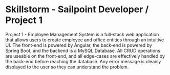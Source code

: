 <h1>Skillstorm - Sailpoint Developer / Project 1</h1>

Project 1 - Employee Management System is a full-stack web application that allows users to create employee and office entities through an intuitive UI. The front-end is powered by Angular, the back-end is powered by Spring Boot, and the backend is a MySQL Database. All CRUD operations are useable on the front-end, and all edge-cases are effectively handled by the back-end before reaching the database. Any error message is cleanly displayed to the user so they can understand the problem.
